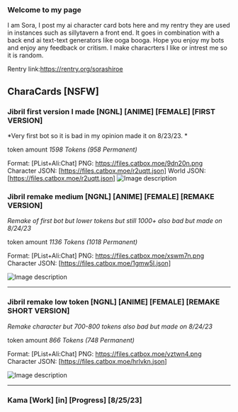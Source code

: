 ### Welcome to my page 
I am Sora, I post my ai character card bots here and my rentry they are used in instances such as sillytavern a front end. It goes in combination with a back end ai text-text generators like ooga booga. Hope you enjoy my bots and enjoy any feedback or critism. I make characrters I like or intrest me so it is random.

Rentry link:https://rentry.org/sorashiroe

## CharaCards [NSFW]

### Jibril first version I made [NGNL] [ANIME] [FEMALE] [FIRST VERSION]
*Very first bot so it is bad in my opinion made it on 8/23/23. *

token amount *1598 Tokens (958 Permanent)*

Format: [PList+Ali:Chat]
PNG: https://files.catbox.moe/9dn20n.png
Character JSON: [https://files.catbox.moe/r2uqtt.json]
World JSON: [https://files.catbox.moe/r2uqtt.json]
![Image description](https://files.catbox.moe/9dn20n.png)

### Jibril remake medium [NGNL] [ANIME] [FEMALE] [REMAKE VERSION]
*Remake of first bot but lower tokens but still 1000+ also bad but made on 8/24/23*

token amount *1136 Tokens (1018 Permanent)*

Format: [PList+Ali:Chat]
PNG: https://files.catbox.moe/xswm7n.png
Character JSON: [https://files.catbox.moe/1gmw5l.json]

![Image description](https://files.catbox.moe/xswm7n.png)
***
### Jibril remake low token [NGNL] [ANIME] [FEMALE] [REMAKE SHORT VERSION]
*Remake character but 700-800 tokens also bad but made on 8/24/23*

token amount *866 Tokens (748 Permanent)*

Format: [PList+Ali:Chat]
PNG: https://files.catbox.moe/vztwn4.png
Character JSON: [https://files.catbox.moe/hrlvkn.json]

![Image description](https://files.catbox.moe/vztwn4.png)
***

### Kama [Work] [in] [Progress] [8/25/23]














<!--
**SoraAndShiroe/SoraAndShiroe** is a ✨ _special_ ✨ repository because its `README.md` (this file) appears on your GitHub profile.

Here are some ideas to get you started:

- 🔭 I’m currently working on ...
- 🌱 I’m currently learning ...
- 👯 I’m looking to collaborate on ...
- 🤔 I’m looking for help with ...
- 💬 Ask me about ...
- 📫 How to reach me: ...
- 😄 Pronouns: ...
- ⚡ Fun fact: ...
-->
